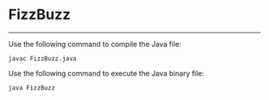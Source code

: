 # FizzBuzz
---
Use the following command to compile the Java file:
```
javac FizzBuzz.java
```

Use the following command to execute the Java binary file:
```
java FizzBuzz
```

